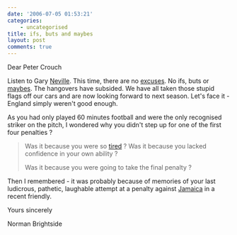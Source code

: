 ```yaml
---
date: '2006-07-05 01:53:21'
categories:
    - uncategorised
title: ifs, buts and maybes
layout: post
comments: true
---
```

Dear Peter Crouch

Listen to Gary
[Neville](http://news.bbc.co.uk/sport1/hi/football/world_cup_2006/teams/england/5139040.stm).
This time, there are no
[excuses](http://news.bbc.co.uk/sport1/hi/football/world_cup_2006/teams/england/5145092.stm).
No ifs, buts or
[maybes](http://www.nbrightside.com/blog/2006/05/18/if-buts-and-maybes/).
The hangovers have subsided. We have all taken those stupid flags off
our cars and are now looking forward to next season. Let's face it -
England simply weren't good enough.

As you had only played 60 minutes football and were the only recognised
striker on the pitch, I wondered why you didn't step up for one of the
first four penalties ?
> Was it because you were so
> [tired](http://news.bbc.co.uk/sport1/hi/football/world_cup_2006/teams/england/5145092.stm)
> ?
> Was it because you lacked confidence in your own ability ?
>
> Was it because you were going to take the final penalty ?

Then I remembered - it was probably because of memories of your last
ludicrous, pathetic, laughable attempt at a penalty against
[Jamaica](http://news.bbc.co.uk/sport1/hi/football/world_cup_2006/teams/england/5040586.stm)
in a recent friendly.

Yours sincerely

Norman Brightside
